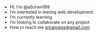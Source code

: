 -  Hi, I’m @aSriram199
-  I’m interested in learing web development
-  I’m currently learning 
-  I’m looking to collaborate on any project
-  How to reach me sriramajss@gmail.com

<!---
aSriram199/aSriram199 is a ✨ special ✨ repository because its `README.md` (this file) appears on your GitHub profile.
You can click the Preview link to take a look at your changes.
--->
